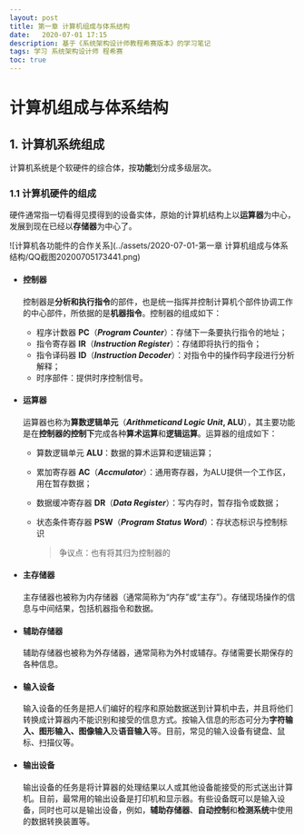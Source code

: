 ```yaml
---
layout: post
title: 第一章 计算机组成与体系结构
date:   2020-07-01 17:15
description: 基于《系统架构设计师教程希赛版本》的学习笔记
tags: 学习 系统架构设计师 程希赛
toc: true
---
```


# 计算机组成与体系结构

## 1. 计算机系统组成

​	计算机系统是个软硬件的综合体，按**功能**划分成多级层次。

### 1.1 计算机硬件的组成

​	硬件通常指一切看得见摸得到的设备实体，原始的计算机结构上以**运算器**为中心，发展到现在已经以**存储器**为中心了。

![计算机各功能件的合作关系](../assets/2020-07-01-第一章 计算机组成与体系结构/QQ截图20200705173441.png)

* #### 控制器

  控制器是**分析和执行指令**的部件，也是统一指挥并控制计算机个部件协调工作的中心部件，所依据的是**机器指令**。控制器的组成如下：

  * 程序计数器 **PC**（***Program Counter***）：存储下一条要执行指令的地址；
  * 指令寄存器 **IR**（***Instruction Register***）：存储即将执行的指令；
  * 指令译码器 **ID**（***Instruction Decoder***）：对指令中的操作码字段进行分析解释；
  * 时序部件：提供时序控制信号。

* #### 运算器

  运算器也称为**算数逻辑单元**（***Arithmeticand Logic Unit*, ALU**），其主要功能是在**控制器的控制下**完成各种**算术运算**和**逻辑运算**。运算器的组成如下：

  * 算数逻辑单元 **ALU**：数据的算术运算和逻辑运算；

  * 累加寄存器 **AC**（***Accmulator***）：通用寄存器，为ALU提供一个工作区，用在暂存数据；

  * 数据缓冲寄存器 **DR**（***Data Register***）：写内存时，暂存指令或数据；

  * 状态条件寄存器 **PSW**（***Program Status Word***）：存状态标识与控制标识

    > 争议点：也有将其归为控制器的

* #### 主存储器

  主存储器也被称为内存储器（通常简称为“内存”或“主存”）。存储现场操作的信息与中间结果，包括机器指令和数据。

* #### 辅助存储器

  辅助存储器也被称为外存储器，通常简称为外村或辅存。存储需要长期保存的各种信息。

* #### 输入设备

  输入设备的任务是把人们编好的程序和原始数据送到计算机中去，并且将他们转换成计算器内不能识别和接受的信息方式。按输入信息的形态可分为**字符输入、图形输入、图像输入**及**语音输入**等。目前，常见的输入设备有键盘、鼠标、扫描仪等。

* #### 输出设备

  输出设备的任务是将计算器的处理结果以人或其他设备能接受的形式送出计算机。目前，最常用的输出设备是打印机和显示器。有些设备既可以是输入设备，同时也可以是输出设备，例如，**辅助存储器**、**自动控制**和**检测系统**中使用的数据转换装置等。